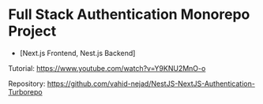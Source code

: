 # Full Stack Authentication Monorepo Project

- [Next.js Frontend, Nest.js Backend]


Tutorial: https://www.youtube.com/watch?v=Y9KNU2MnO-o

Repository: https://github.com/vahid-nejad/NestJS-NextJS-Authentication-Turborepo